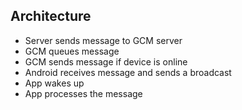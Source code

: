 ##  Architecture

* Server sends message to GCM server
* GCM queues message
* GCM sends message if device is online
* Android receives message and sends a broadcast
* App wakes up
* App processes the message
